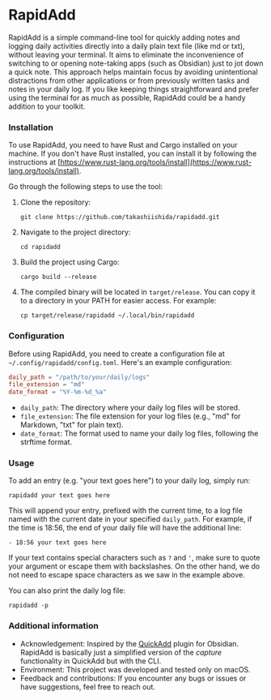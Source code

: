 # RapidAdd

RapidAdd is a simple command-line tool for quickly adding notes and logging daily activities directly into a daily plain text file (like md or txt), without leaving your terminal. It aims to eliminate the inconvenience of switching to or opening note-taking apps (such as Obsidian) just to jot down a quick note. This approach helps maintain focus by avoiding unintentional distractions from other applications or from previously written tasks and notes in your daily log. If you like keeping things straightforward and prefer using the terminal for as much as possible, RapidAdd could be a handy addition to your toolkit.

### Installation

To use RapidAdd, you need to have Rust and Cargo installed on your machine. If you don't have Rust installed, you can install it by following the instructions at [https://www.rust-lang.org/tools/install](https://www.rust-lang.org/tools/install).

Go through the following steps to use the tool:

1. Clone the repository:
   ```
   git clone https://github.com/takashiishida/rapidadd.git
   ```
2. Navigate to the project directory:
   ```
   cd rapidadd
   ```
3. Build the project using Cargo:
   ```
   cargo build --release
   ```
4. The compiled binary will be located in `target/release`. You can copy it to a directory in your PATH for easier access. For example:
   ```
   cp target/release/rapidadd ~/.local/bin/rapidadd
   ```

### Configuration

Before using RapidAdd, you need to create a configuration file at `~/.config/rapidadd/config.toml`. Here's an example configuration:

```toml
daily_path = "/path/to/your/daily/logs"
file_extension = "md"
date_format = "%Y-%m-%d_%a"
```

- `daily_path`: The directory where your daily log files will be stored.
- `file_extension`: The file extension for your log files (e.g., "md" for Markdown, "txt" for plain text).
- `date_format`: The format used to name your daily log files, following the strftime format.

### Usage

To add an entry (e.g. "your text goes here") to your daily log, simply run:

```
rapidadd your text goes here
```

This will append your entry, prefixed with the current time, to a log file named with the current date in your specified `daily_path`. For example, if the time is 18:56, the end of your daily file will have the additional line:

```
- 18:56 your text goes here
```

If your text contains special characters such as `?` and `'`, make sure to quote your argument or escape them with backslashes. On the other hand, we do not need to escape space characters as we saw in the example above.

You can also print the daily log file:

```
rapidadd -p
```

### Additional information

- Acknowledgement: Inspired by the [QuickAdd](https://github.com/chhoumann/quickadd) plugin for Obsidian. RapidAdd is basically just a simplified version of the *capture* functionality in QuickAdd but with the CLI.
- Environment: This project was developed and tested only on macOS.
- Feedback and contributions: If you encounter any bugs or issues or have suggestions, feel free to reach out.